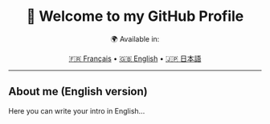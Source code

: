 <h1 align="center">👋 Welcome to my GitHub Profile</h1>

<p align="center">
  🌍 Available in:
</p>

<p align="center">
  <a href="./README.fr.md">🇫🇷 Français</a> • 
  <a href="./README.md">🇬🇧 English</a> • 
  <a href="./README.jp.md">🇯🇵 日本語</a>
</p>

---

## About me (English version)
Here you can write your intro in English...

<!--
**M2000-fr/M2000-fr** is a ✨ _special_ ✨ repository because its `README.md` (this file) appears on your GitHub profile.

Here are some ideas to get you started:

- 🔭 I’m currently working on ...
- 🌱 I’m currently learning ...
- 👯 I’m looking to collaborate on ...
- 🤔 I’m looking for help with ...
- 💬 Ask me about ...
- 📫 How to reach me: ...
- 😄 Pronouns: ...
- ⚡ Fun fact: ...
-->
